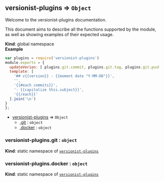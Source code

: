 <a name="versionist-plugins"></a>

## versionist-plugins ⇒ <code>Object</code>
Welcome to the versionist-plugins documentation.

This document aims to describe all the functions supported by the module, as well as showing examples of their expected usage.

**Kind**: global namespace  
**Example**  
```js
var plugins = require('versionist-plugins')
module.exports = {
  updateVerion: [ plugins.git.commit, plugins.git.tag, plugins.git.push ]
  template: [
    '## v{{version}} - {{moment date "Y-MM-DD"}}',
    '',
    '{{#each commits}}',
    '- {{capitalize this.subject}}',
    '{{/each}}'
  ].join('\n')
}
};
```

* [versionist-plugins](#versionist-plugins) ⇒ <code>Object</code>
    * [.git](#versionist-plugins.git) : <code>object</code>
    * [.docker](#versionist-plugins.docker) : <code>object</code>

<a name="versionist-plugins.git"></a>

### versionist-plugins.git : <code>object</code>
**Kind**: static namespace of <code>[versionist-plugins](#versionist-plugins)</code>  
<a name="versionist-plugins.docker"></a>

### versionist-plugins.docker : <code>object</code>
**Kind**: static namespace of <code>[versionist-plugins](#versionist-plugins)</code>  
